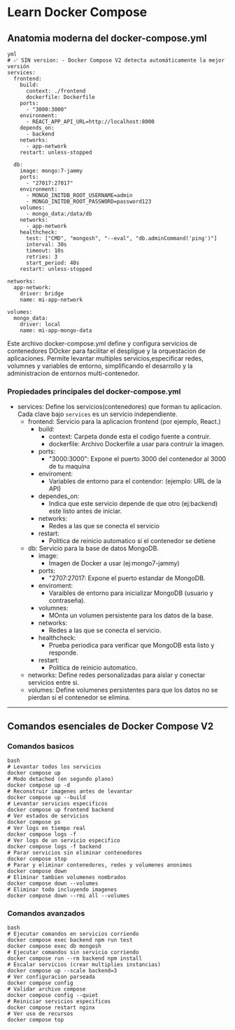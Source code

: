 # Learn Docker Compose
## Anatomia moderna del docker-compose.yml
```
yml
# ✅ SIN version: - Docker Compose V2 detecta automáticamente la mejor versión
services:
  frontend:
    build: 
      context: ./frontend
      dockerfile: Dockerfile
    ports:
      - "3000:3000"
    environment:
      - REACT_APP_API_URL=http://localhost:8000
    depends_on:
      - backend
    networks:
      - app-network
    restart: unless-stopped

  db:
    image: mongo:7-jammy
    ports:
      - "27017:27017"
    environment:
      - MONGO_INITDB_ROOT_USERNAME=admin
      - MONGO_INITDB_ROOT_PASSWORD=password123
    volumes:
      - mongo_data:/data/db
    networks:
      - app-network
    healthcheck:
      test: ["CMD", "mongosh", "--eval", "db.adminCommand('ping')"]
      interval: 30s
      timeout: 10s
      retries: 3
      start_period: 40s
    restart: unless-stopped

networks:
  app-network:
    driver: bridge
    name: mi-app-network

volumes:
  mongo_data:
    driver: local
    name: mi-app-mongo-data
```
Este archivo docker-compose.yml define y configura servicios de contenedores DOcker para facilitar el despligue y la orquestacion de aplicaciones.
Permite levantar multiples servicios,especificar redes, volumnes y variables de entorno, simplificando el desarrollo y la administracion de entornos multi-contenedor.
### Propiedades principales del docker-compose.yml
- services:
	Define los servicios(contenedores) que forman tu aplicacion. Cada clave bajo `services` es un servicio independiente.
	- frontend:
		Servicio para la aplicacion frontend (por ejemplo, React.)
		- build:
			- context: Carpeta donde esta el codigo fuente a contruir.
			- dockerfile: Archivo Dockerfile a usar para contruir la imagen.
		- ports: 
			- "3000:3000": Expone el puerto 3000 del contenedor al 3000 de tu maquina
		- enviroment:
			- Variables de entorno para el contendor: (ejemplo: URL de la API)
		- dependes_on:
			- Indica que este servicio depende de que otro (ej:backend) este listo antes de iniciar.
		- networks:
			- Redes a las que se conecta el servicio
		- restart:
			- Politica de reinicio automatico si el contenedor se detiene 
	- db:
		Servicio para la base de datos MongoDB.
		- image: 
			- Imagen de Docker a usar (ej:mongo7-jammy)
		- ports:
			- "2707:27017: Expone el puerto estandar de MongoDB.
		- enviroment:
			- Varaibles de entorno para inicializar MongoDB (usuario y contraseña).
		- volumnes:
			- MOnta un volumen persistente para los datos de la base.
		- networks:
			- Redes a las que se conecta el servicio.
		- healthcheck:
			- Prueba periodica para verificar que MongoDB esta listo y responde.
		- restart:
			- Politica de reinicio automatico.
	- networks:
		Define redes personalizadas para aislar y conectar servicios entre si.
	- volumes:
		Define volumenes persistentes para que los datos no se pierdan si el contenedor se elimina.

---

## Comandos esenciales de Docker Compose V2
### Comandos basicos
```
bash
# Levantar todos los servicios
docker compose up
# Modo detached (en segundo plano)
docker compose up -d
# Reconstruir imagenes antes de levantar
docker compose up --build
# Levantar servicios especificos
docker compose up frontend backend
# Ver estados de servicios
docker compose ps
# Ver logs en tiempo real
docker compose logs -f
# Ver logs de un servicio especifico
docker compose logs -f backend
# Parar servicios sin eliminar contenedores
docker compose stop
# Parar y eliminar contenedores, redes y volumenes anonimos
docker compose down
# Eliminar tambien volumenes nombrados
docker compose down --volumes
# Eliminar todo incluyendo imagenes
docker compose down --rmi all --volumes
```

### Comandos avanzados
```
bash
# Ejecutar comandos en servicios corriendo
docker compose exec backend npm run test
docker compose exec db mongosh
# Ejecutar comandos sin servicio corriendo
docker compose run --rm backend npm install
# Escalar servicios (crear multiplies instancias)
docker compose up --scale backend=3
# Ver configuracion parseada
docker compose config
# Validar archivo compose
docker compose config --quiet
# Reiniciar servicios especificos
docker compose restart nginx
# Ver uso de recursos
docker compose top
